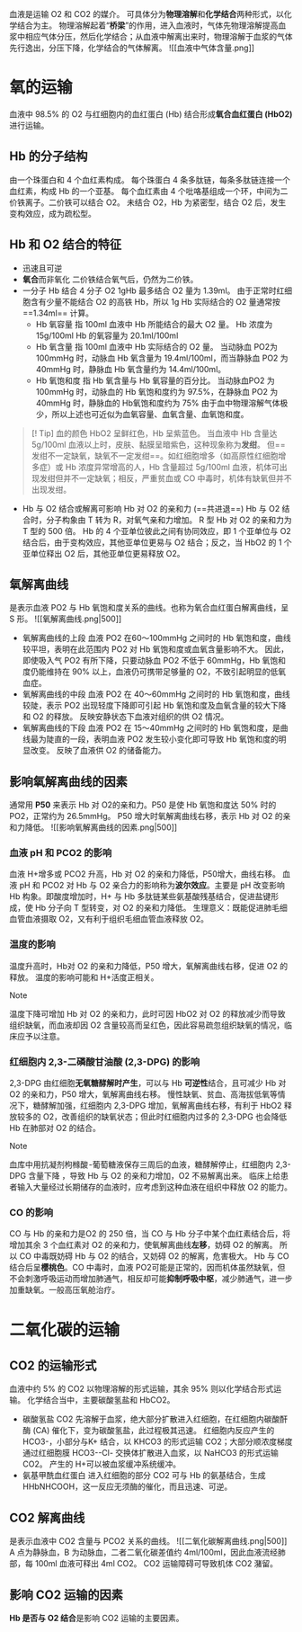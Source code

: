 血液是运输 O2 和 CO2 的媒介。
可具体分为**物理溶解**和**化学结合**两种形式，以化学结合为主。
物理溶解起着“**桥梁**”的作用，进入血液时，气体先物理溶解提高血浆中相应气体分压，然后化学结合；从血液中解离出来时，物理溶解于血浆的气体先行逸出，分压下降，化学结合的气体解离。
![[血液中气体含量.png]]
# 氧的运输
血液中 98.5% 的 O2 与红细胞内的血红蛋白 (Hb) 结合形成**氧合血红蛋白 (HbO2)** 进行运输。
## Hb 的分子结构
由一个珠蛋白和 4 个血红素构成。
每个珠蛋白 4 条多肽链，每条多肽链连接一个血红素，构成 Hb 的一个亚基。
每个血红素由 4 个吡咯基组成一个环，中间为二价铁离子。二价铁可以结合 O2。
未结合 O2，Hb 为紧密型，结合 O2 后，发生变构效应，成为疏松型。
## Hb 和 O2 结合的特征
- 迅速且可逆
- **氧合**而非氧化
  二价铁结合氧气后，仍然为二价铁。
- 一分子 Hb 结合 4 分子 O2
  1gHb 最多结合 O2 量为 1.39ml。
  由于正常时红细胞含有少量不能结合 O2 的高铁 Hb，所以 1g Hb 实际结合的 O2 量通常按 ==1.34ml== 计算。
	- Hb 氧容量
	  指 100ml 血液中 Hb 所能结合的最大 O2 量。
	  Hb 浓度为 15g/100ml
	  Hb 的氧容量为 20.1ml/100ml
	- Hb 氧含量
	  指 100ml 血液中 Hb 实际结合的 O2 量。
	  当动脉血 PO2为 100mmHg 时，动脉血 Hb 氧含量为 19.4ml/100ml，而当静脉血 PO2 为 40mmHg 时，静脉血 Hb 氧含量约为 14.4ml/100ml。
	- Hb 氧饱和度
	  指 Hb 氧含量与 Hb 氧容量的百分比。
	  当动脉血PO2 为 100mmHg 时，动脉血的 Hb 氧饱和度约为 97.5%，在静脉血 PO2 为 40mmHg 时，静脉血的 Hb氧饱和度约为 75%
	由于血中物理溶解气体极少，所以上述也可近似为血氧容量、血氧含量、血氧饱和度。
> [! Tip] 血的颜色
> HbO2 呈鲜红色，Hb 呈紫蓝色。
> 当血液中 Hb 含量达 5g/100ml 血液以上时，皮肤、黏膜呈暗紫色，这种现象称为**发绀**。
> 但==发绀不一定缺氧，缺氧不一定发绀==。如红细胞增多（如高原性红细胞增多症）或 Hb 浓度异常增高的人，Hb 含量超过 5g/100ml 血液，机体可出现发绀但并不一定缺氧；相反，严重贫血或 CO 中毒时，机体有缺氧但并不出现发绀。
- Hb 与 O2 结合或解离可影响 Hb 对 O2 的亲和力 (==共进退==)
  Hb 与 O2 结合时，分子构象由 T 转为 R，对氧气亲和力增加。
  R 型 Hb 对 O2 的亲和力为 T 型的 500 倍。
  Hb 的 4 个亚单位彼此之间有协同效应，即 1 个亚单位与 O2 结合后，由于变构效应，其他亚单位更易与 O2 结合；反之，当 HbO2 的 1 个亚单位释出 O2 后，其他亚单位更易释放 O2。
## 氧解离曲线
是表示血液 PO2 与 Hb 氧饱和度关系的曲线。也称为氧合血红蛋白解离曲线，呈 S 形。
![[氧解离曲线.png|500]]
- 氧解离曲线的上段
  血液 PO2 在60～100mmHg 之间时的 Hb 氧饱和度，曲线较平坦，表明在此范围内 PO2 对 Hb 氧饱和度或血氧含量影响不大。
  因此，即使吸入气 PO2 有所下降，只要动脉血 PO2 不低于 60mmHg，Hb 氧饱和度仍能维持在 90% 以上，血液仍可携带足够量的 O2，不致引起明显的低氧血症。
- 氧解离曲线的中段
  血液 PO2 在 40～60mmHg 之间时的 Hb 氧饱和度，曲线较陡，表示 PO2 出现轻度下降即可引起 Hb 氧饱和度及血氧含量的较大下降和 O2 的释放。
  反映安静状态下血液对组织的供 O2 情况。
- 氧解离曲线的下段
  血液 PO2 在 15～40mmHg 之间时的 Hb 氧饱和度，是曲线最为陡直的一段，表明血液 PO2 发生较小变化即可导致 Hb 氧饱和度的明显改变。
  反映了血液供 O2 的储备能力。
## 影响氧解离曲线的因素
通常用 **P50** 来表示 Hb 对 O2的亲和力。P50 是使 Hb 氧饱和度达 50% 时的PO2，正常约为 26.5mmHg。
P50 增大时氧解离曲线右移，表示 Hb 对 O2 的亲和力降低。
![[影响氧解离曲线的因素.png|500]]

### 血液 pH 和 PCO2 的影响
血液 H+增多或 PCO2 升高，Hb 对 O2 的亲和力降低，P50增大，曲线右移。
血液 pH 和 PCO2 对 Hb 与 O2 亲合力的影响称为**波尔效应**。主要是 pH 改变影响 Hb 构象。即酸度增加时，H+ 与 Hb 多肽链某些氨基酸残基结合，促进盐键形成，使 Hb 分子向 T 型转变，对 O2 的亲和力降低。
生理意义：既能促进肺毛细血管血液摄取 O2，又有利于组织毛细血管血液释放 O2。
### 温度的影响
温度升高时，Hb对 O2 的亲和力降低，P50 增大，氧解离曲线右移，促进 O2 的释放。
温度的影响可能和 H+活度正相关。
> [!NOTE] 
> 温度下降可增加 Hb 对 O2 的亲和力，此时可因 HbO2 对 O2 的释放减少而导致组织缺氧，而血液却因 O2 含量较高而呈红色，因此容易疏忽组织缺氧的情况，临床应予以注意。
### 红细胞内 2,3-二磷酸甘油酸 (2,3-DPG) 的影响
2,3-DPG 由红细胞**无氧糖酵解时产生**，可以与 Hb **可逆性**结合，且可减少 Hb 对 O2 的亲和力，P50 增大，氧解离曲线右移。
慢性缺氧、贫血、高海拔低氧等情况下，糖酵解加强，红细胞内 2,3-DPG 增加，氧解离曲线右移，有利于 HbO2 释放较多的 O2，改善组织的缺氧状态；但此时红细胞内过多的 2,3-DPG 也会降低 Hb 在肺部对 O2 的结合。
> [!NOTE] 
> 血库中用抗凝剂枸橼酸 -葡萄糖液保存三周后的血液，糖酵解停止，红细胞内 2,3-DPG 含量下降 ，导致 Hb 与 O2 的亲和力增加，O2 不易解离出来。
> 临床上给患者输入大量经过长期储存的血液时，应考虑到这种血液在组织中释放 O2 的能力。
### CO 的影响
CO 与 Hb 的亲和力是O2 的 250 倍，当 CO 与 Hb 分子中某个血红素结合后，将增加其余 3 个血红素对 O2 的亲和力，使氧解离曲线**左移**，妨碍 O2 的解离。
所以 CO 中毒既妨碍 Hb 与 O2 的结合，又妨碍 O2 的解离，危害极大。
Hb 与 CO 结合后呈**樱桃色**。CO 中毒时，血液 PO2可能是正常的，因而机体虽然缺氧，但不会刺激呼吸运动而增加肺通气，相反却可能**抑制呼吸中枢**，减少肺通气，进一步加重缺氧。一般高压氧舱治疗。
#  二氧化碳的运输
## CO2 的运输形式
血液中约 5% 的 CO2 以物理溶解的形式运输，其余 95% 则以化学结合形式运输。
化学结合当中，主要碳酸氢盐和 HbCO2。
- 碳酸氢盐
  CO2 先溶解于血浆，绝大部分扩散进入红细胞，在红细胞内碳酸酐酶 (CA) 催化下，变为碳酸氢盐，此过程极其迅速。
  红细胞内反应产生的 HCO3-，小部分与K+ 结合，以 KHCO3 的形式运输 CO2；大部分顺浓度梯度通过红细胞膜 HCO3--Cl- 交换体扩散进入血浆，以 NaHCO3 的形式运输 CO2。
  产生的 H+可以被血浆缓冲系统缓冲。
- 氨基甲酰血红蛋白
  进入红细胞的部分 CO2 可与 Hb 的氨基结合，生成 HHbNHCOOH，这一反应无须酶的催化，而且迅速、可逆。
## CO2 解离曲线
是表示血液中 CO2 含量与 PCO2 关系的曲线。
![[二氧化碳解离曲线.png|500]]
A 点为静脉血，B 为动脉血，二者二氧化碳差值约 4ml/100ml，因此血液流经肺部，每 100ml 血液可释出 4ml CO2。
CO2 运输障碍可导致机体 CO2 潴留。
## 影响 CO2 运输的因素
**Hb 是否与 O2 结合**是影响 CO2 运输的主要因素。